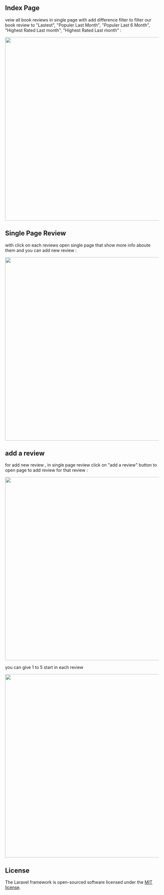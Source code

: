 ## Index Page
veiw all book reviews in single page with add difference filter to filter our book review to "Lastest", "Populer Last Month", "Populer Last 6 Month", "Highest Rated Last month", "Highest Rated Last month" :


<img src="https://github.com/hosseinnzr/book-review/assets/90951634/2176e92c-0aa7-483c-b35c-89adff94234c" width="600">


## Single Page Review
with click on each reviews open single page that show more info aboute them and you can add new review :


<img src="https://github.com/hosseinnzr/book-review/assets/90951634/3ba40ae1-c78d-4d65-8fad-a9b5abc1f725" width="600">


## add a review
for add new review , in single page review click on "add a review" button to open page to add review for that review :


<img src="https://github.com/hosseinnzr/book-review/assets/90951634/52044a6f-172c-493a-a40b-ba481b81150b" width="600">

you can give 1 to 5 start in each review

<img src="https://github.com/hosseinnzr/book-review/assets/90951634/5a12cf3b-7790-4ef0-8cf7-238327ece68b" width="600">


## License

The Laravel framework is open-sourced software licensed under the [MIT license](https://opensource.org/licenses/MIT).
